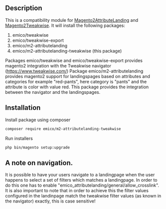 ## Description

This is a compatibility module for [Magento2AttributeLanding](https://github.com/EmicoEcommerce/Magento2AttributeLanding) and [Magento2Tweakwise](https://github.com/EmicoEcommerce/Magento2Tweakwise).
It will install the following packages: 
1. emico/tweakwise
2. emico/tweakwise-export
3. emico/m2-attributelanding
4. emico/m2-attributelanding-tweakwise (this package)

Packages emico/tweakwise and emico/tweakwise-export provides magento2 integration with the Tweakwise navigator (https://www.tweakwise.com/)
Package emico/m2-attributelanding provides magento2 support for landingspages based on attributes and categories for example "red-pants", here category is "pants" and the attribute is color with value red.
This package provides the integration between the navigator and the landingspages.


## Installation
Install package using composer
```sh
composer require emico/m2-attributelanding-tweakwise
```

Run installers
```sh
php bin/magento setup:upgrade
```

## A note on navigation.
It is possible to have your users navigate to a landingpage when the user happens to select a set of filters which matches a landingpage.
In order to do this one has to enable "emico_attributelanding/general/allow_crosslink".
It is also important to note that in order to achieve this the filter values configured in the landinpage match the tweakwise filter values (as known in the navigator) exactly, this is case sensitive!
